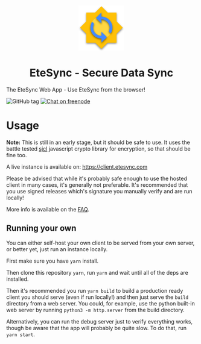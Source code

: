 <p align="center">
  <img width="120" src="src/images/logo.svg" />
  <h1 align="center">EteSync - Secure Data Sync</h1>
</p>

The EteSync Web App - Use EteSync from the browser!


![GitHub tag](https://img.shields.io/github/tag/etesync/etesync-web.svg)
[![Chat on freenode](https://img.shields.io/badge/irc.freenode.net-%23EteSync-blue.svg)](https://webchat.freenode.net/?channels=#etesync)

# Usage

**Note:** This is still in an early stage, but it should be safe to use. It uses the battle
tested [sjcl](https://crypto.stanford.edu/sjcl/) javascript crypto library for encryption,
so that should be fine too.

A live instance is available on: https://client.etesync.com

Please be advised that while it's probably safe enough to use the hosted client
in many cases, it's generally not preferable. It's recommended that you use signed
releases which's signature you manually verify and are run locally!

More info is available on the [FAQ](https://www.etesync.com/faq/#web-client).

## Running your own

You can either self-host your own client to be served from your own server, or
better yet, just run an instance locally.

First make sure you have `yarn` install.

Then clone this repository `yarn`, run `yarn` and wait until all of the deps are installed.

Then it's recommended you run `yarn build` to build a production ready client you should serve
(even if run locally!) and then just serve the `build` directory from a web server.
You could, for example, use the python built-in web server by running `python3 -m http.server` from
the build directory.

Alternatively, you can run the debug server just to verify everything works,
though be aware that the app will probably be quite slow. To do that, run `yarn start`.
